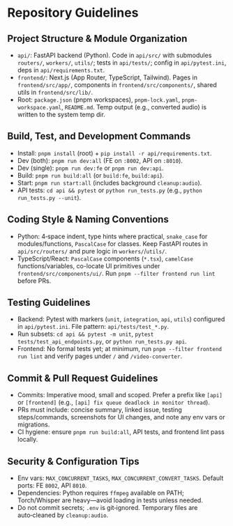 # Repository Guidelines

## Project Structure & Module Organization
- `api/`: FastAPI backend (Python). Code in `api/src/` with submodules `routers/`, `workers/`, `utils/`; tests in `api/tests/`; config in `api/pytest.ini`, deps in `api/requirements.txt`.
- `frontend/`: Next.js (App Router, TypeScript, Tailwind). Pages in `frontend/src/app/`, components in `frontend/src/components/`, shared utils in `frontend/src/lib/`.
- Root: `package.json` (pnpm workspaces), `pnpm-lock.yaml`, `pnpm-workspace.yaml`, `README.md`. Temp output (e.g., converted audio) is written to the system temp dir.

## Build, Test, and Development Commands
- Install: `pnpm install` (root) + `pip install -r api/requirements.txt`.
- Dev (both): `pnpm run dev:all` (FE on `:8002`, API on `:8010`).
- Dev (single): `pnpm run dev:fe` or `pnpm run dev:api`.
- Build: `pnpm run build:all` (or `build:fe`, `build:api`).
- Start: `pnpm run start:all` (includes background `cleanup:audio`).
- API tests: `cd api && pytest` or `python run_tests.py` (e.g., `python run_tests.py --unit`).

## Coding Style & Naming Conventions
- Python: 4‑space indent, type hints where practical, `snake_case` for modules/functions, `PascalCase` for classes. Keep FastAPI routes in `api/src/routers/` and pure logic in `workers/`/`utils/`.
- TypeScript/React: `PascalCase` components (`*.tsx`), `camelCase` functions/variables, co-locate UI primitives under `frontend/src/components/ui/`. Run `pnpm --filter frontend run lint` before PRs.

## Testing Guidelines
- Backend: Pytest with markers (`unit`, `integration`, `api`, `utils`) configured in `api/pytest.ini`. File pattern: `api/tests/test_*.py`.
- Run subsets: `cd api && pytest -m unit`, `pytest tests/test_api_endpoints.py`, or `python run_tests.py api`.
- Frontend: No formal tests yet; at minimum, run `pnpm --filter frontend run lint` and verify pages under `/` and `/video-converter`.

## Commit & Pull Request Guidelines
- Commits: Imperative mood, small and scoped. Prefer a prefix like `[api]` or `[frontend]` (e.g., `[api] fix queue deadlock in monitor thread`).
- PRs must include: concise summary, linked issue, testing steps/commands, screenshots for UI changes, and note any env vars or migrations.
- CI hygiene: ensure `pnpm run build:all`, API tests, and frontend lint pass locally.

## Security & Configuration Tips
- Env vars: `MAX_CONCURRENT_TASKS`, `MAX_CONCURRENT_CONVERT_TASKS`. Default ports: FE `8002`, API `8010`.
- Dependencies: Python requires `ffmpeg` available on PATH; Torch/Whisper are heavy—avoid loading in tests unless needed.
- Do not commit secrets; `.env` is git‑ignored. Temporary files are auto‑cleaned by `cleanup:audio`.
